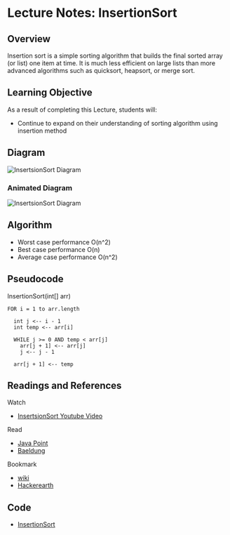 # Lecture Notes: InsertionSort 

## Overview

   Insertion sort is a simple sorting algorithm that builds the final sorted array (or list) one item at time. It is much less efficient on large lists than more advanced algorithms such as quicksort, heapsort, or merge sort.

## Learning Objective

As a result of completing this Lecture, students will:
- Continue to expand on their understanding of sorting algorithm using insertion method

## Diagram
![InsertsionSort Diagram](https://www.studytonight.com/data-structures/images/basic-insertion-sort.png)

### Animated Diagram
![InsertsionSort Diagram](https://camo.githubusercontent.com/64ba2bcbd5c11779657e40a1d03d0ea691f6fa57/68747470733a2f2f75706c6f61642e77696b696d656469612e6f72672f77696b6970656469612f636f6d6d6f6e732f632f63632f4d657267652d736f72742d6578616d706c652d33303070782e676966)

## Algorithm
- Worst case performance O(n^2)
- Best case performance O(n)
- Average case performance O(n^2)

## Pseudocode
  InsertionSort(int[] arr)
  
    FOR i = 1 to arr.length
    
      int j <-- i - 1
      int temp <-- arr[i]
      
      WHILE j >= 0 AND temp < arr[j]
        arr[j + 1] <-- arr[j]
        j <-- j - 1
        
      arr[j + 1] <-- temp


## Readings and References
Watch
* [InsertsionSort Youtube Video](https://www.youtube.com/watch?v=mXA1ICs3K4Y)

Read
* [Java Point](https://www.javatpoint.com/insertion-sort-in-java)
* [Baeldung](https://www.baeldung.com/java-insertion-sort)

Bookmark
* [wiki](https://en.wikipedia.org/wiki/Insertion_sort)
* [Hackerearth](https://www.hackerearth.com/practice/algorithms/sorting/insertion-sort/tutorial/)

## Code
* [InsertionSort](https://github.com/idothestamping/data-structures-and-algorithms/blob/master/Data-Structures/src/main/java/SortingAlgo/InsertionSort.java)